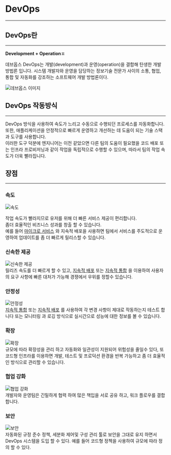 DevOps
====
---

## DevOps란

---
**Development + Operation**ㅍ

데브옵스 DevOps는 개발(development)과 운영(operation)을 결합해 탄생한 개발 방법론 입니다. 
시스템 개발자와 운영을 담당하는 정보기술 전문가 사이의 소통, 협업, 통합 및 자동화를 강조하는 소프트웨어 개발 방법론이다.

![데브옵스 이미지](https://upload.wikimedia.org/wikipedia/commons/thumb/0/05/Devops-toolchain.svg/2560px-Devops-toolchain.svg.png)


## DevOps 작동방식

---
DevOps 방식을 사용하여 속도가 느리고 수동으로 수행되던 프로세스를 자동화합니다.<br> 또한, 애플리케이션을 안정적으로 빠르게 운영하고 개선하는 데 도움이 되는 기술 스택과 도구를 사용합니다.<br> 
이러한 도구 덕분에 엔지니어는 이전 같았으면 다른 팀의 도움이 필요했을 코드 배포 또는 인프라 프로비저닝과 같이 작업을 독립적으로 수행할 수 있으며, 
따라서 팀의 작업 속도가 더욱 빨라집니다.

## 장점

---

### 속도
![속도](https://d1.awsstatic.com/Developer%20Marketing/DevOps/DevOps-What-is_scale.87cace0a71f7578eb8aa79e61baa18e850b0e9ca.png) <br>

작업 속도가 빨라지므로 유저를 위해 더 빠른 서비스 제공이 편리합니다.<br>
좀더 효율적인 비즈니스 성과를 창출 할 수 있습니다.<br>
예를 들어 [마이크로 서비스](https://github.com/lyutvs/DevOps_Learn/blob/main/DevOps/MicroService.md) 와 지속적 배포을 사용하면 팀에서 서비스를 주도적으로 운영하여 업데이트를 좀 더 빠르게 릴리스할 수 있습니다.

### 신속한 제공
![신속한 제공](https://d1.awsstatic.com/Developer%20Marketing/DevOps/DevOps-What-is_delivery.ab8e4f4580bd50ef2536ac6726d8c599c0a321da.png) <br>
릴리즈 속도를 더 빠르게 할 수 있고, [지속적 배포](https://github.com/lyutvs/DevOps_Learn/blob/main/데브옵스/지속적%20배포.md) 또는 [지속적 통합](https://github.com/lyutvs/DevOps_Learn/blob/main/데브옵스/지속적통합.md) 을 이용하여 사용자의 요구 사항에 빠른 대처가 가능해 경쟁에서 우위를 정할수 있습니다. 

### 안정성
![안정성](https://d1.awsstatic.com/Developer%20Marketing/DevOps/DevOps-What-is_reliability.d515ffafa232e62e769d9f2bbf78f4160f3239ad.png) <br>
[지속적 통합](https://github.com/lyutvs/DevOps_Learn/blob/main/데브옵스/지속적통합.md) 또는 [지속적 배포](https://github.com/lyutvs/DevOps_Learn/blob/main/데브옵스/지속적%20배포.md) 를 사용하여 각 변경 사항이 제대로 작동하는지 테스트 합니다 또는 모니터링 과 로깅 방식으로 실시간으로 성능에 대한 정보를 볼 수 있습니다.


### 확장
![확장](https://d1.awsstatic.com/Developer%20Marketing/DevOps/DevOps-What-is_scale.87cace0a71f7578eb8aa79e61baa18e850b0e9ca.png) <br>
규모에 따라 확장성을 관리 하고 자동화와 일관성이 지원되어 위험성을 줄일수 있다, 또 코드형 인프라를 이용하면 개발, 테스트 및 프로덕션 환경을 반복 가능하고 좀 더 효율적인 방식으로 관리할 수 있습니다.

### 협업 강화
![협업 강화](https://d1.awsstatic.com/Developer%20Marketing/DevOps/DevOps-What-is_collaboration.135599d9c5b1f67bc1a40a7d4295cda99a30d7ff.png) <br>
개발자와 운영팀은 긴밀하게 협력 하여 많은 책입을 서로 공유 하고, 워크 플로우를 결합 합니다.

### 보안
![보안](https://d1.awsstatic.com/Developer%20Marketing/DevOps/DevOps-What-is_security.4246af1c9c37ce52cca4fac51f786a524836e04d.png) <br>
자동화된 규정 준수 정책, 세분화 제어및 구성 관리 툴로 보안을 그대로 유지 하면서 DevOps 시스템을 도입 할 수 있다. 예를 들어 코드형 정첵을 사용하여 규모에 따라 정의 할 수 있다.

